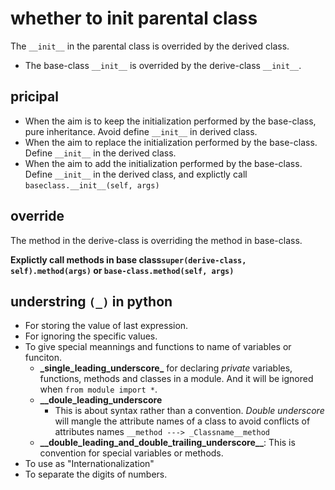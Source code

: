 # whether to init parental class
The `__init__` in the parental class is overrided by the derived class.

* The base-class `__init__` is overrided by the derive-class `__init__`.

## pricipal

* When the aim is to keep the initialization performed by the base-class, pure inheritance. Avoid define `__init__` in derived class.
* When the aim to replace the initialization performed by the base-class. Define `__init__` in the derived class.
* When the aim to add the initialization performed by  the base-class. Define `__init__` in the derived class, and explictly call `baseclass.__init__(self, args)`

## override

The method in the derive-class is overriding the method in base-class.


**Explictly call methods in base class`super(derive-class, self).method(args)` or `base-class.method(self, args)`**

## understring `(_)` in python
* For storing the value of last expression.
* For ignoring the specific values.
* To give special meannings and functions to name of variables or funciton.
   * **\_single\_leading\_underscore\_** for declaring *private* variables, functions, methods and classes in a module. And it will be ignored when `from module import *`.
   * **\_\_doule\_leading\_underscore**
     * This is about syntax rather than a convention. *Double underscore* will mangle the attribute names of a class to avoid conflicts of attributes names `__method ---> _Classname__method`
   * **\__double\_leading\_and\_double\_trailing\_underscore\_\_**: This is convention for special variables or methods.
* To use as "Internationalization" 
* To separate the digits of numbers.
